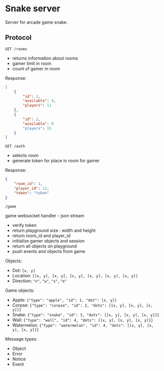 
# Snake server

Server for arcade game snake.

## Protocol

`GET /rooms`

* returns information about rooms
* gamer limit in room
* count of gamer in room

Response:

```json
[
    {
        "id": 1,
        "available": 4,
        "players": 11
    },
    {
        "id": 2,
        "available": 0
        "players": 15
    }
]
```

`GET /auth`

* selects room
* generate token for place in room for gamer

Response:

```json
{
    "room_id": 1,
    "player_id": 12,
    "token": "token"
}
```

`/game`

game websocket handler - json stream

* verify token
* return playground size : width and height
* return room_id and player_id
* initialize gamer objects and session
* return all objects on playground
* push events and objects from game

Objects:

* Dot: `[x, y]`
* Location: `[[x, y], [x, y], [x, y], [x, y], [x, y], [x, y]]`
* Direction: `"n"`, `"w"`, `"s"`, `"e"`

Game objects:

* Apple: `{"type": "apple", "id": 1, "dot": [x, y]}`
* Corpse: `{"type": "corpse", "id": 2, "dots": [[x, y], [x, y], [x, y]]}`
* Snake: `{"type": "snake", "id": 3, "dots": [[x, y], [x, y], [x, y]]}`
* Wall: `{"type": "wall", "id": 4, "dots": [[x, y], [x, y], [x, y]]}`
* Watermelon: `{"type": "watermelon", "id": 4, "dots": [[x, y], [x, y], [x, y]]}`

Message types:

* Object
* Error
* Notice
* Event